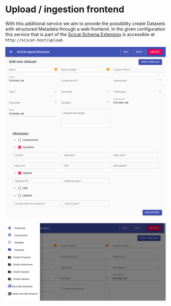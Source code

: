 # Upload / ingestion frontend

With this additional service we aim to provide the possibility create Datasets with structured Metadata through a web frontend.
In the given configuration this service that is part of the [Scicat Schema Extension](https://github.com/schreiber-lab/scicat-schema-extension)
is accessible at `http://scicat-host/upload`.

![Screenshot Dataset](img/ingest_dataset.png)

![Screenshot](img/ingest_menu.png)